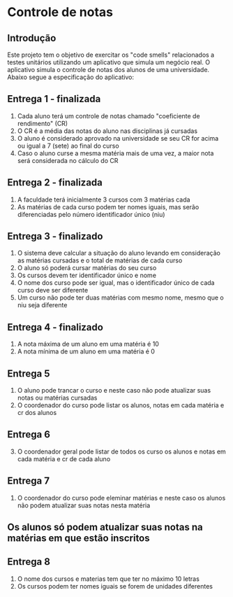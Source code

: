 # Controle de notas
## Introdução
Este projeto tem o objetivo de exercitar os "code smells" relacionados a testes unitários utilizando um aplicativo que simula um negócio real.
O aplicativo simula o controle de notas dos alunos de uma universidade. Abaixo segue a especificação do aplicativo:
<br>
## Entrega 1 - finalizada
1. Cada aluno terá um controle de notas chamado "coeficiente de rendimento" (CR)
2. O CR é a média das notas do aluno nas disciplinas já cursadas
3. O aluno é considerado aprovado na universidade se seu CR for acima ou igual a 7 (sete) ao final do curso
4. Caso o aluno curse a mesma matéria mais de uma vez, a maior nota será considerada no cálculo do CR
## Entrega 2 - finalizada
1. A faculdade terá inicialmente 3 cursos com 3 matérias cada
2. As matérias de cada curso podem ter nomes iguais, mas serão diferenciadas pelo número identificador único (niu)
## Entrega 3 - finalizado
1. O sistema deve calcular a situação do aluno levando em consideração as matérias cursadas e o total de matérias de cada curso
2. O aluno só poderá cursar matérias do seu curso
3. Os cursos devem ter identificador único e nome
4. O nome dos curso pode ser igual, mas o identificador único de cada curso deve ser diferente
5. Um curso não pode ter duas matérias com mesmo nome, mesmo que o niu seja diferente
## Entrega 4 - finalizado
1. A nota máxima de um aluno em uma matéria é 10
2. A nota mínima de um aluno em uma matéria é 0
## Entrega 5
1. O aluno pode trancar o curso e neste caso não pode atualizar suas notas ou matérias cursadas
2. O coordenador do curso pode listar os alunos, notas em cada matéria e cr dos alunos
## Entrega 6
3. O coordenador geral pode listar de todos os curso os alunos e notas em cada matéria e cr de cada aluno
## Entrega 7
1. O coordenador do curso pode eleminar matérias e neste caso os alunos não podem atualizar suas notas nesta matéria
## Os alunos só podem atualizar suas notas na matérias em que estão inscritos
## Entrega 8
1. O nome dos cursos e materias tem que ter no máximo 10 letras
2. Os cursos podem ter nomes iguais se forem de unidades diferentes
